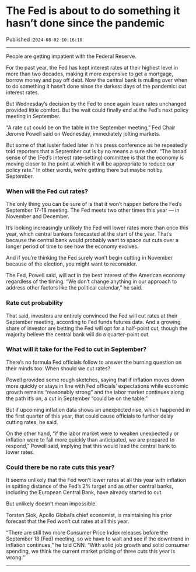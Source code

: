 # The Fed is about to do something it hasn’t done since the pandemic

Published :`2024-08-02 10:16:10`

---

People are getting impatient with the Federal Reserve.

For the past year, the Fed has kept interest rates at their highest level in more than two decades, making it more expensive to get a mortgage, borrow money and pay off debt. Now the central bank is mulling over when to do something it hasn’t done since the darkest days of the pandemic: cut interest rates.

But Wednesday’s decision by the Fed to once again leave rates unchanged provided little comfort. But the wait could finally end at the Fed’s next policy meeting in September.

“A rate cut could be on the table in the September meeting,” Fed Chair Jerome Powell said on Wednesday, immediately jolting markets.

But some of that luster faded later in his press conference as he repeatedly told reporters that a September cut is by no means a sure shot. “The broad sense of the (Fed’s interest rate-setting) committee is that the economy is moving closer to the point at which it will be appropriate to reduce our policy rate.” In other words, we’re getting there but maybe not by September.

### When will the Fed cut rates?

The only thing you can be sure of is that it won’t happen before the Fed’s September 17-18 meeting. The Fed meets two other times this year — in November and December.

It’s looking increasingly unlikely the Fed will lower rates more than once this year, which central bankers forecasted at the start of the year. That’s because the central bank would probably want to space out cuts over a longer period of time to see how the economy evolves.

And if you’re thinking the Fed surely won’t begin cutting in November because of the election, you might want to reconsider.

The Fed, Powell said, will act in the best interest of the American economy regardless of the timing. “We don’t change anything in our approach to address other factors like the political calendar,” he said.

### Rate cut probability

That said, investors are entirely convinced the Fed will cut rates at their September meeting, according to Fed funds futures data. And a growing share of investor are betting the Fed will opt for a half-point cut, though the majority believe the central bank will do a quarter-point cut.

### What will it take for the Fed to cut in September?

There’s no formula Fed officials follow to answer the burning question on their minds too: When should we cut rates?

Powell provided some rough sketches, saying that if inflation moves down more quickly or stays in line with Fed officials’ expectations while economic growth remains “reasonably strong” and the labor market continues along the path it’s on, a cut in September “could be on the table.”

But if upcoming inflation data shows an unexpected rise, which happened in the first quarter of this year, that could cause officials to further delay cutting rates, he said.

On the other hand, “if the labor market were to weaken unexpectedly or inflation were to fall more quickly than anticipated, we are prepared to respond,” Powell said, implying that this would lead the central bank to lower rates.

### Could there be no rate cuts this year?

It seems unlikely that the Fed won’t lower rates at all this year with inflation in spitting distance of the Fed’s 2% target and as other central banks, including the European Central Bank, have already started to cut.

But unlikely doesn’t mean impossible.

Torsten Slok, Apollo Global’s chief economist, is maintaining his prior forecast that the Fed won’t cut rates at all this year.

“There are still two more Consumer Price Index releases before the September 18 (Fed) meeting, so we have to wait and see if the downtrend in inflation continues,” he told CNN. “With solid job growth and solid consumer spending, we think the current market pricing of three cuts this year is wrong.”

---

